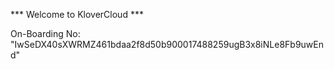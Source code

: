 *** Welcome to KloverCloud ***

On-Boarding No: &#34;IwSeDX40sXWRMZ461bdaa2f8d50b900017488259ugB3x8iNLe8Fb9uwEnd&#34;
